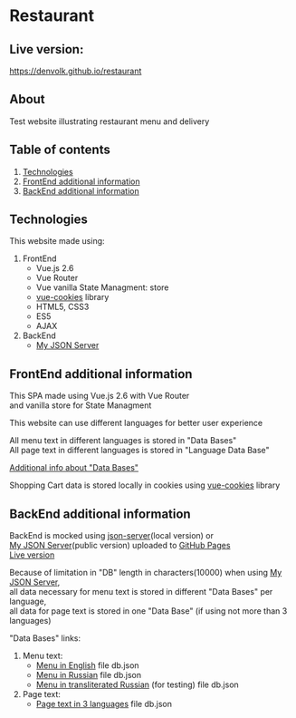 # Restaurant

<a id="live_version_anchor"></a>
## Live version:
https://denvolk.github.io/restaurant

## About
Test website illustrating restaurant menu and delivery  

## Table of contents
1. [Technologies](#technologies_anchor)
2. [FrontEnd additional information](#front_info_anchor)
3. [BackEnd additional information](#back_info_anchor)

<a id="technologies_anchor"></a>
## Technologies
This website made using:  
1. FrontEnd
   + Vue.js 2.6
   + Vue Router
   + Vue vanilla State Managment: store
   + [vue-cookies](https://www.npmjs.com/package/vue-cookies) library
   + HTML5, CSS3
   + ES5
   + AJAX
2. BackEnd
   + [My JSON Server](https://my-json-server.typicode.com)

## FrontEnd additional information
This SPA made using Vue.js 2.6 with Vue Router  
and vanilla store for State Managment  

This website can use different languages for better user experience  

All menu text in different languages is stored in "Data Bases"  
All page text in different languages is stored in "Language Data Base"  

[Additional info about \"Data Bases\"](#back_info_anchor)

Shopping Cart data is stored locally in cookies using [vue-cookies](https://www.npmjs.com/package/vue-cookies) library

## BackEnd additional information
BackEnd is mocked using [json-server](https://www.npmjs.com/package/json-server)(local version) or  
[My JSON Server](https://my-json-server.typicode.com)(public version) uploaded to [GitHub Pages](https://pages.github.com)  
[Live version](#live_version_anchor)  

Because of limitation in "DB" length in characters(10000) when using [My JSON Server](https://my-json-server.typicode.com),  
all data necessary for menu text is stored in different "Data Bases" per language,  
all data for page text is stored in one "Data Base" (if using not more than 3 languages)  

"Data Bases" links:  
1. Menu text:
   + [Menu in English](https://github.com/denvolk/restaurant-test) file db.json
   + [Menu in Russian](https://github.com/denvolk/restaurant-test) file db.json
   + [Menu in transliterated Russian](https://github.com/denvolk/restaurant-test) (for testing) file db.json
2. Page text:
   + [Page text in 3 languages](https://github.com/denvolk/restaurant-db) file db.json
